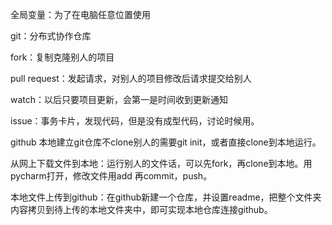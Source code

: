 全局变量：为了在电脑任意位置使用

git：分布式协作仓库

fork：复制克隆别人的项目

pull request：发起请求，对别人的项目修改后请求提交给别人

watch：以后只要项目更新，会第一是时间收到更新通知

issue：事务卡片，发现代码，但是没有成型代码，讨论时候用。

github 本地建立git仓库不clone别人的需要git init，或者直接clone到本地运行。

从网上下载文件到本地：运行别人的文件话，可以先fork，再clone到本地。用pycharm打开，修改文件用add 再commit，push。

本地文件上传到github：在github新建一个仓库，并设置readme，把整个文件夹内容拷贝到待上传的本地文件夹中，即可实现本地仓库连接github。

